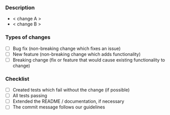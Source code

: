 ### Description
- < change A >
- < change B >

### Types of changes
- [ ] Bug fix (non-breaking change which fixes an issue)
- [ ] New feature (non-breaking change which adds functionality)
- [ ] Breaking change (fix or feature that would cause existing functionality to change)

### Checklist
- [ ] Created tests which fail without the change (if possible)
- [ ] All tests passing
- [ ] Extended the README / documentation, if necessary
- [ ] The commit message follows our guidelines

